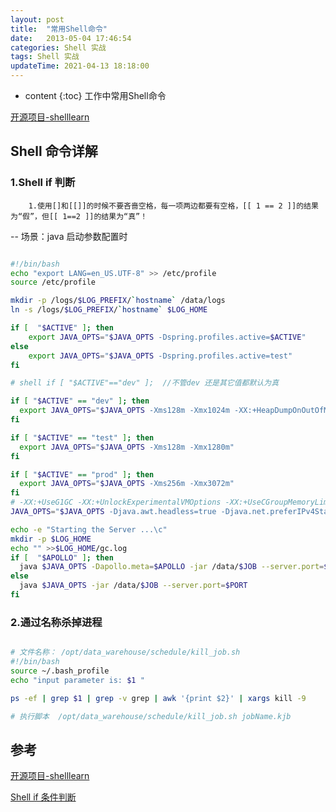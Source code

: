 ```yaml
---
layout: post
title:  "常用Shell命令"
date:   2013-05-04 17:46:54
categories: Shell 实战
tags: Shell 实战
updateTime: 2021-04-13 18:18:00
---
```


* content
{:toc}
工作中常用Shell命令

[开源项目-shelllearn](https://gitee.com/xushj/shelllearn)

## Shell 命令详解


### 1.Shell if 判断

```
	1.使用[]和[[]]的时候不要吝啬空格，每一项两边都要有空格，[[ 1 == 2 ]]的结果为“假”，但[[ 1==2 ]]的结果为“真”！
```
-- 场景：java 启动参数配置时

```sh

#!/bin/bash
echo "export LANG=en_US.UTF-8" >> /etc/profile
source /etc/profile

mkdir -p /logs/$LOG_PREFIX/`hostname` /data/logs
ln -s /logs/$LOG_PREFIX/`hostname` $LOG_HOME

if [  "$ACTIVE" ]; then
	export JAVA_OPTS="$JAVA_OPTS -Dspring.profiles.active=$ACTIVE"
else
	export JAVA_OPTS="$JAVA_OPTS -Dspring.profiles.active=test"
fi

# shell if [ "$ACTIVE"=="dev" ];  //不管dev 还是其它值都默认为真

if [ "$ACTIVE" == "dev" ]; then
  export JAVA_OPTS="$JAVA_OPTS -Xms128m -Xmx1024m -XX:+HeapDumpOnOutOfMemoryError"
fi

if [ "$ACTIVE" == "test" ]; then
  export JAVA_OPTS="$JAVA_OPTS -Xms128m -Xmx1280m"
fi

if [ "$ACTIVE" == "prod" ]; then
  export JAVA_OPTS="$JAVA_OPTS -Xms256m -Xmx3072m"
fi
# -XX:+UseG1GC -XX:+UnlockExperimentalVMOptions -XX:+UseCGroupMemoryLimitForHeap -XX:MaxRAMFraction=1
JAVA_OPTS="$JAVA_OPTS -Djava.awt.headless=true -Djava.net.preferIPv4Stack=true -verbose:gc -Xloggc:$LOG_HOME/gc.log"

echo -e "Starting the Server ...\c"
mkdir -p $LOG_HOME
echo "" >>$LOG_HOME/gc.log
if [  "$APOLLO" ]; then
  java $JAVA_OPTS -Dapollo.meta=$APOLLO -jar /data/$JOB --server.port=$PORT --apollo.bootstrap.enabled=true
else
  java $JAVA_OPTS -jar /data/$JOB --server.port=$PORT
fi

```

### 2.通过名称杀掉进程


```sh

# 文件名称： /opt/data_warehouse/schedule/kill_job.sh
#!/bin/bash
source ~/.bash_profile
echo "input parameter is: $1 "

ps -ef | grep $1 | grep -v grep | awk '{print $2}' | xargs kill -9

# 执行脚本  /opt/data_warehouse/schedule/kill_job.sh jobName.kjb
```




## 参考

[开源项目-shelllearn](https://gitee.com/xushj/shelllearn)

[Shell if 条件判断](https://blog.csdn.net/zhan570556752/article/details/80399154)
